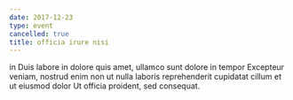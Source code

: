 ```yaml
---
date: 2017-12-23
type: event
cancelled: true
title: officia irure nisi
---
```

in Duis labore in dolore quis amet, ullamco sunt dolore in tempor Excepteur veniam, nostrud enim non ut nulla laboris reprehenderit cupidatat cillum et ut eiusmod dolor Ut officia proident, sed consequat.